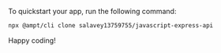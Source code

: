 To quickstart your app, run the following command: 

```bash
npx @ampt/cli clone salavey13759755/javascript-express-api
```

Happy coding!